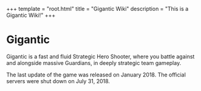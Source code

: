 +++
template = "root.html"
title = "Gigantic Wiki"
description = "This is a Gigantic Wiki!"
+++

# Gigantic

Gigantic is a fast and fluid Strategic Hero Shooter, where you battle against and alongside massive Guardians, in deeply strategic team gameplay.

The last update of the game was released on January 2018.
The official servers were shut down on July 31, 2018.
